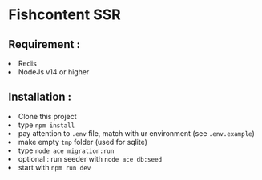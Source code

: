 <h1> Fishcontent SSR </h1>

<h2> Requirement : </h2>
<li> Redis
<li> NodeJs v14 or higher

<h2> Installation : </h2>
<li> Clone this project
<li> type <code>npm install</code>
<li> pay attention to <code>.env</code> file, match with ur environment (see <code>.env.example</code>)
<li> make empty <code>tmp</code> folder (used for sqlite)
<li> type <code>node ace migration:run</code>
<li> optional : run seeder with <code>node ace db:seed</code>
<li> start with <code>npm run dev</code>
